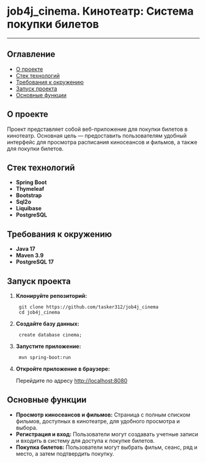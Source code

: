# job4j_cinema. Кинотеатр: Система покупки билетов

---

## Оглавление

- [О проекте](#о-проекте)
- [Стек технологий](#стек-технологий)
- [Требования к окружению](#требования-к-окружению)
- [Запуск проекта](#запуск-проекта)
- [Основные функции](#основные-функции)

## О проекте

Проект представляет собой веб-приложение для покупки билетов в кинотеатр. 
Основная цель — предоставить пользователям удобный интерфейс для
просмотра расписания киносеансов и фильмов, а также для покупки билетов.

## Стек технологий

- **Spring Boot**
- **Thymeleaf**
- **Bootstrap**
- **Sql2o**
- **Liquibase**
- **PostgreSQL**

## Требования к окружению

- **Java 17**
- **Maven 3.9**
- **PostgreSQL 17**

## Запуск проекта

1. **Клонируйте репозиторий:**

        git clone https://github.com/tasker312/job4j_cinema
        cd job4j_cinema

2. **Создайте базу данных:**

        create database cinema;

3. **Запустите приложение:**

        mvn spring-boot:run

4. **Откройте приложение в браузере:**

   Перейдите по адресу [http://localhost:8080](http://localhost:8080)

## Основные функции

- **Просмотр киносеансов и фильмов:** Страница с полным списком фильмов, доступных в кинотеатре, для удобного просмотра и выбора.
- **Регистрация и вход:** Пользователи могут создавать учетные записи и входить в систему для доступа к покупке билетов.
- **Покупка билетов:** Пользователи могут выбрать фильм, сеанс, ряд и место, а затем подтвердить покупку.
